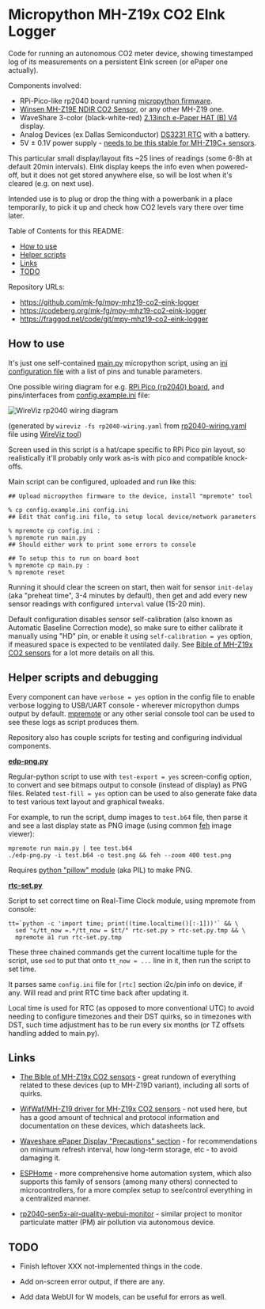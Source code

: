 Micropython MH-Z19x CO2 EInk Logger
===================================

Code for running an autonomous CO2 meter device, showing timestamped log
of its measurements on a persistent EInk screen (or ePaper one actually).

Components involved:

- RPi-Pico-like rp2040 board running [micropython firmware].
- [Winsen MH-Z19E NDIR CO2 Sensor], or any other MH-Z19 one.
- WaveShare 3-color (black-white-red) [2.13inch e-Paper HAT (B) V4] display.
- Analog Devices (ex Dallas Semiconductor) [DS3231 RTC] with a battery.
- 5V ± 0.1V power supply - [needs to be this stable for MH-Z19C+ sensors].

This particular small display/layout fits ~25 lines of readings
(some 6-8h at default 20min intervals).
EInk display keeps the info even when powered-off, but it does not get
stored anywhere else, so will be lost when it's cleared (e.g. on next use).

Intended use is to plug or drop the thing with a powerbank in a place
temporarily, to pick it up and check how CO2 levels vary there over time later.

[micropython firmware]: https://micropython.org/
[Winsen MH-Z19E NDIR CO2 Sensor]:
  https://www.winsen-sensor.com/sensors/co2-sensor/mh-z19e.html
[2.13inch e-Paper HAT (B) V4]:
  https://www.waveshare.com/wiki/2.13inch_e-Paper_HAT_(B)_Manual
[DS3231 RTC]: https://www.analog.com/en/products/ds3231.html
[needs to be this stable for MH-Z19C+ sensors]:
  https://emariete.com/en/sensor-co2-mh-z19b/#Variacion_con_el_voltaje_de_alimentacion

Table of Contents for this README:

- [How to use](#hdr-how_to_use)
- [Helper scripts](#hdr-helper_scripts_and_debugging)
- [Links](#hdr-links)
- [TODO](#hdr-todo)

Repository URLs:

- <https://github.com/mk-fg/mpy-mhz19-co2-eink-logger>
- <https://codeberg.org/mk-fg/mpy-mhz19-co2-eink-logger>
- <https://fraggod.net/code/git/mpy-mhz19-co2-eink-logger>


<a name=hdr-how_to_use></a>
## How to use

It's just one self-contained [main.py] micropython script, using an
[ini configuration file] with a list of pins and tunable parameters.

One possible wiring diagram for e.g. [RPi Pico (rp2040) board],
and pins/interfaces from [config.example.ini] file:

![WireViz rp2040 wiring diagram][]

(generated by `wireviz -fs rp2040-wiring.yaml`
from [rp2040-wiring.yaml] file using [WireViz tool])

Screen used in this script is a hat/cape specific to RPi Pico pin layout, so
realistically it'll probably only work as-is with pico and compatible knock-offs.

[main.py]: main.py
[ini configuration file]: config.example.ini
[RPi Pico (rp2040) board]: https://pico.pinout.xyz/
[config.example.ini]: config.example.ini
[rp2040-wiring.yaml]: rp2040-wiring.yaml
[WireViz rp2040 wiring diagram]:
  https://mk-fg.github.io/mpy-mhz19-co2-eink-logger/rp2040-wiring.svg
[WireViz tool]: https://github.com/wireviz/WireViz/

Main script can be configured, uploaded and run like this:

``` console
## Upload micropython firmware to the device, install "mpremote" tool

% cp config.example.ini config.ini
## Edit that config.ini file, to setup local device/network parameters

% mpremote cp config.ini :
% mpremote run main.py
## Should either work to print some errors to console

## To setup this to run on board boot
% mpremote cp main.py :
% mpremote reset
```

Running it should clear the screen on start, then wait for sensor `init-delay`
(aka "preheat time", 3-4 minutes by default), then get and add every new sensor
readings with configured `interval` value (15-20 min).

Default configuration disables sensor self-calibration (also known as Automatic
Baseline Correction mode), so make sure to either calibrate it manually using
"HD" pin, or enable it using `self-calibration = yes` option, if measured space
is expected to be ventilated daily.
See [Bible of MH-Z19x CO2 sensors] for a lot more details on all this.

[Bible of MH-Z19x CO2 sensors]: https://emariete.com/en/sensor-co2-mh-z19b/


<a name=hdr-helper_scripts_and_debugging></a>
## Helper scripts and debugging

Every component can have `verbose = yes` option in the config file to enable
verbose logging to USB/UART console - wherever micropython dumps output by default.
[mpremote] or any other serial console tool can be used to see these logs as
script produces them.

Repository also has couple scripts for testing and configuring individual components.

[mpremote]: https://docs.micropython.org/en/latest/reference/mpremote.html

**[edp-png.py]**

Regular-python script to use with `test-export = yes` screen-config option,
to convert and see bitmaps output to console (instead of display) as PNG files.
Related `test-fill = yes` option can be used to also generate fake data to
test various text layout and graphical tweaks.

For example, to run the script, dump images to `test.b64` file, then parse it
and see a last display state as PNG image (using common [feh] image viewer):

```
mpremote run main.py | tee test.b64
./edp-png.py -i test.b64 -o test.png && feh --zoom 400 test.png
```

Requires [python "pillow" module] (aka PIL) to make PNG.

[edp-png.py]: edp-png.py
[feh]: https://wiki.archlinux.org/title/Feh
[python "pillow" module]: https://pypi.org/project/pillow/

**[rtc-set.py]**

Script to set correct time on Real-Time Clock module, using mpremote from console:

```
tt=`python -c 'import time; print((time.localtime()[:-1]))'` && \
  sed "s/tt_now =.*/tt_now = $tt/" rtc-set.py > rtc-set.py.tmp && \
  mpremote a1 run rtc-set.py.tmp
```

These three chained commands get the current localtime tuple for the script, use
`sed` to put that onto `tt_now = ...` line in it, then run the script to set time.

It parses same `config.ini` file for `[rtc]` section i2c/pin info on device, if any.
Will read and print RTC time back after updating it.

Local time is used for RTC (as opposed to more conventional UTC) to avoid needing
to configure timezones and their DST quirks, so in timezones with DST, such time
adjustment has to be run every six months (or TZ offsets handling added to main.py).

[rtc-set.py]: rtc-set.py


<a name=hdr-links></a>
## Links

- [The Bible of MH-Z19x CO2 sensors] - great rundown of everything related
  to these devices (up to MH-Z19D variant), including all sorts of quirks.

- [WifWaf/MH-Z19 driver for MH-Z19x CO2 sensors] - not used here,
  but has a good amount of technical and protocol information and
  documentation on these devices, which datasheets lack.

- [Waveshare ePaper Display "Precautions" section] - for recommendations on
  minimum refresh interval, how long-term storage, etc - to avoid damaging it.

- [ESPHome] - more comprehensive home automation system, which also supports
  this family of sensors (among many others) connected to microcontrollers,
  for a more complex setup to see/control everything in a centralized manner.

- [rp2040-sen5x-air-quality-webui-monitor] - similar project to monitor
  particulate matter (PM) air pollution via autonomous device.

[The Bible of MH-Z19x CO2 sensors]: https://emariete.com/en/sensor-co2-mh-z19b/
[WifWaf/MH-Z19 driver for MH-Z19x CO2 sensors]: https://github.com/WifWaf/MH-Z19
[Waveshare ePaper Display "Precautions" section]:
  https://www.waveshare.com/wiki/2.13inch_e-Paper_HAT_(B)_Manual#Precautions
[ESPHome]: https://esphome.io/components/sensor/mhz19.html
[rp2040-sen5x-air-quality-webui-monitor]:
  https://github.com/mk-fg/rp2040-sen5x-air-quality-webui-monitor


<a name=hdr-todo></a>
## TODO

- Finish leftover XXX not-implemented things in the code.

- Add on-screen error output, if there are any.

- Add data WebUI for W models, can be useful for errors as well.
